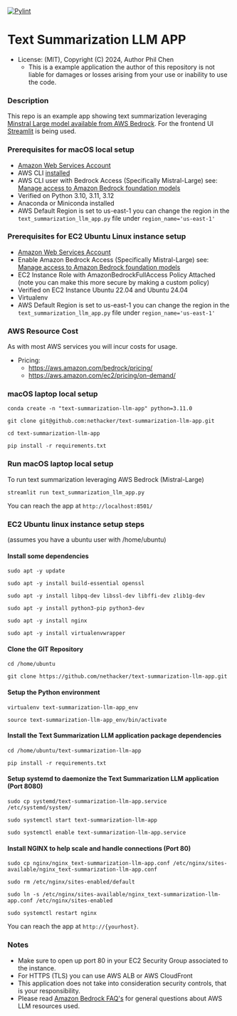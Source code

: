 [![Pylint](https://github.com/nethacker/text-summarization-llm-app/actions/workflows/pylint.yml/badge.svg)](https://github.com/nethacker/text-summarization-llm-app/actions/workflows/pylint.yml)
# Text Summarization LLM APP
* License: (MIT), Copyright (C) 2024, Author Phil Chen
  * This is a example application the author of this repository is not liable for damages or losses arising from your use or inability to use the code.

### Description

This repo is an example app showing text summarization leveraging <a href="https://mistral.ai/" target="_blank">Minstral Large model available from </a> <a href="https://aws.amazon.com/bedrock/" target="_blank">AWS Bedrock</a>. For the frontend UI <a href="https://streamlit.io/" target="_blank">Streamlit</a> is being used.

### Prerequisites for macOS local setup

* <a href="https://aws.amazon.com" target="_blank"> Amazon Web Services Account</a>
* AWS CLI <a href="https://docs.aws.amazon.com/cli/latest/userguide/getting-started-quickstart.html" target="_blank">installed</a>
* AWS CLI user with Bedrock Access (Specifically Mistral-Large) see: <a href="https://docs.aws.amazon.com/bedrock/latest/userguide/model-access.html" target="_blank">Manage access to Amazon Bedrock foundation models</a>
* Verified on Python 3.10, 3.11, 3.12
* Anaconda or Miniconda installed 
* AWS Default Region is set to us-east-1 you can change the region in the `text_summarization_llm_app.py` file under `region_name='us-east-1'`

### Prerequisites for EC2 Ubuntu Linux instance setup
* <a href="https://aws.amazon.com" target="_blank"> Amazon Web Services Account</a>
* Enable Amazon Bedrock Access (Specifically Mistral-Large) see: <a href="https://docs.aws.amazon.com/bedrock/latest/userguide/model-access.html" target="_blank">Manage access to  Amazon Bedrock foundation models</a>
* EC2 Instance Role with AmazonBedrockFullAccess Policy Attached (note you can make this more secure by making a custom policy)
* Verified on EC2 Instance Ubuntu 22.04 and Ubuntu 24.04
* Virtualenv
* AWS Default Region is set to us-east-1 you can change the region in the `text_summarization_llm_app.py` file under `region_name='us-east-1'`

### AWS Resource Cost

As with most AWS services you will incur costs for usage. 

* Pricing:
  * https://aws.amazon.com/bedrock/pricing/
  * https://aws.amazon.com/ec2/pricing/on-demand/

### macOS laptop local setup

```
conda create -n "text-summarization-llm-app" python=3.11.0

git clone git@github.com:nethacker/text-summarization-llm-app.git

cd text-summarization-llm-app

pip install -r requirements.txt
```

### Run macOS laptop local setup

To run text summarization leveraging AWS Bedrock (Mistral-Large)

```
streamlit run text_summarization_llm_app.py
```

You can reach the app at `http://localhost:8501/`

### EC2 Ubuntu linux instance setup steps
(assumes you have a ubuntu user with /home/ubuntu)

#### Install some dependencies
```
sudo apt -y update

sudo apt -y install build-essential openssl

sudo apt -y install libpq-dev libssl-dev libffi-dev zlib1g-dev

sudo apt -y install python3-pip python3-dev

sudo apt -y install nginx

sudo apt -y install virtualenvwrapper
```

#### Clone the GIT Repository
```
cd /home/ubuntu

git clone https://github.com/nethacker/text-summarization-llm-app.git
```

#### Setup the Python environment
```
virtualenv text-summarization-llm-app_env

source text-summarization-llm-app_env/bin/activate
```

#### Install the Text Summarization LLM application package dependencies
```
cd /home/ubuntu/text-summarization-llm-app

pip install -r requirements.txt
```

#### Setup systemd to daemonize the Text Summarization LLM application (Port 8080)
```
sudo cp systemd/text-summarization-llm-app.service /etc/systemd/system/

sudo systemctl start text-summarization-llm-app

sudo systemctl enable text-summarization-llm-app.service
```

#### Install NGINX to help scale and handle connections (Port 80)
```
sudo cp nginx/nginx_text-summarization-llm-app.conf /etc/nginx/sites-available/nginx_text-summarization-llm-app.conf

sudo rm /etc/nginx/sites-enabled/default

sudo ln -s /etc/nginx/sites-available/nginx_text-summarization-llm-app.conf /etc/nginx/sites-enabled

sudo systemctl restart nginx
```

You can reach the app at `http://{yourhost}`.

### Notes

* Make sure to open up port 80 in your EC2 Security Group associated to the instance.
* For HTTPS (TLS) you can use AWS ALB or AWS CloudFront
* This application does not take into consideration security controls, that is your responsibility.
* Please read <a href="https://aws.amazon.com/bedrock/faqs/" target="_blank">Amazon Bedrock FAQ's</a> for general questions about AWS LLM resources used.
